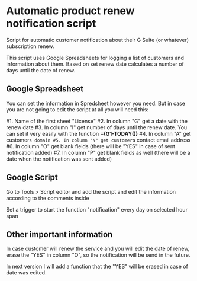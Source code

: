 # Automatic product renew notification script

Script for automatic customer notification about their G Suite (or whatever) subscription renew.

This script uses Google Spreadsheets for logging a list of customers and information about them. Based on set renew date calculates a number of days until the date of renew.

## Google Spreadsheet

You can set the information in Spredsheet however you need. But in case you are not going to edit the script at all you will need this:

#1. Name of the first sheet "License"
#2. In column "G" get a date with the renew date
#3. In column "I" get number of days until the renew date. You can set it very easily with the function **=(G1-TODAY())**
#4. In column "A" get customer`s domain
#5. In column "N" get customer`s contact email address
#6. In column "O" get blank fields (there will be "YES" in case of sent notification added)
#7. In column "P" get blank fields as well (there will be a date when the notification was sent added)

## Google Script

Go to Tools > Script editor and add the script and edit the information according to the comments inside

Set a trigger to start the function "notification" every day on selected hour span

## Other important information

In case customer will renew the service and you will edit the date of renew, erase the "YES" in column "O", so the notification will be send in the future.

In next version I will add a function that the "YES" will be erased in case of date was edited.
